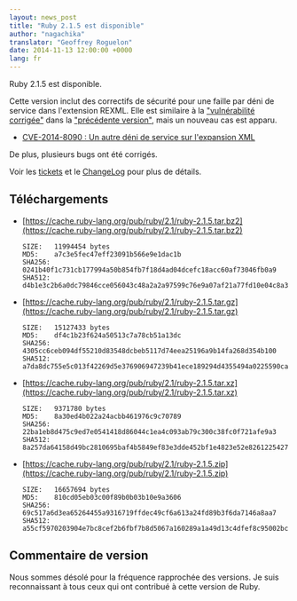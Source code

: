 ```yaml
---
layout: news_post
title: "Ruby 2.1.5 est disponible"
author: "nagachika"
translator: "Geoffrey Roguelon"
date: 2014-11-13 12:00:00 +0000
lang: fr
---
```


Ruby 2.1.5 est disponible.

Cette version inclut des correctifs de sécurité pour une faille par déni de
service dans l'extension REXML.
Elle est similaire à la
["vulnérabilité corrigée"](https://www.ruby-lang.org/fr/news/2014/10/27/rexml-dos-cve-2014-8080/)
dans la
["précédente version"](https://www.ruby-lang.org/fr/news/2014/10/27/ruby-2-1-4-released/),
mais un nouveau cas est apparu.

* [CVE-2014-8090 : Un autre déni de service sur l'expansion XML](https://www.ruby-lang.org/fr/news/2014/11/13/rexml-dos-cve-2014-8090/)

De plus, plusieurs bugs ont été corrigés.

Voir les
[tickets](https://bugs.ruby-lang.org/projects/ruby-21/issues?set_filter=1&amp;status_id=5)
et le
[ChangeLog](https://svn.ruby-lang.org/repos/ruby/tags/v2_1_5/ChangeLog)
pour plus de détails.


## Téléchargements

* [https://cache.ruby-lang.org/pub/ruby/2.1/ruby-2.1.5.tar.bz2](https://cache.ruby-lang.org/pub/ruby/2.1/ruby-2.1.5.tar.bz2)

      SIZE:   11994454 bytes
      MD5:    a7c3e5fec47eff23091b566e9e1dac1b
      SHA256: 0241b40f1c731cb177994a50b854fb7f18d4ad04dcefc18acc60af73046fb0a9
      SHA512: d4b1e3c2b6a0dc79846cce056043c48a2a2a97599c76e9a07af21a77fd10e04c8a34f3a60b6975181bff17b2c452af874fa073ad029549f3203e59095ab70196

* [https://cache.ruby-lang.org/pub/ruby/2.1/ruby-2.1.5.tar.gz](https://cache.ruby-lang.org/pub/ruby/2.1/ruby-2.1.5.tar.gz)

      SIZE:   15127433 bytes
      MD5:    df4c1b23f624a50513c7a78cb51a13dc
      SHA256: 4305cc6ceb094df55210d83548dcbeb5117d74eea25196a9b14fa268d354b100
      SHA512: a7da8dc755e5c013f42269d5e376906947239b41ece189294d4355494a0225590ca73b85261ddd60292934a8c432231c2308ecfa137ed9e347e68a2c1fc866c8

* [https://cache.ruby-lang.org/pub/ruby/2.1/ruby-2.1.5.tar.xz](https://cache.ruby-lang.org/pub/ruby/2.1/ruby-2.1.5.tar.xz)

      SIZE:   9371780 bytes
      MD5:    8a30ed4b022a24acbb461976c9c70789
      SHA256: 22ba1eb8d475c9ed7e0541418d86044c1ea4c093ab79c300c38fc0f721afe9a3
      SHA512: 8a257da64158d49bc2810695baf4b5849ef83e3dde452bf1e4823e52e8261225427d729fce2fb4e9b53d6d17ca9c96d491f242535c2f963738b74f90944e2a0b

* [https://cache.ruby-lang.org/pub/ruby/2.1/ruby-2.1.5.zip](https://cache.ruby-lang.org/pub/ruby/2.1/ruby-2.1.5.zip)

      SIZE:   16657694 bytes
      MD5:    810cd05eb03c00f89b0b03b10e9a3606
      SHA256: 69c517a6d3ea65264455a9316719ffdec49cf6a613a24fd89b3f6da7146a8aa7
      SHA512: a55cf5970203904e7bc8cef2b6fbf7b8d5067a160289a1a49d13c4dfef8c95002bcdf697f5d04d420ef663efad5ee80d5a9e4e7445c4db9a02f9cbc9e4b8444e


## Commentaire de version

Nous sommes désolé pour la fréquence rapprochée des versions.
Je suis reconnaissant à tous ceux qui ont contribué à cette version de Ruby.
